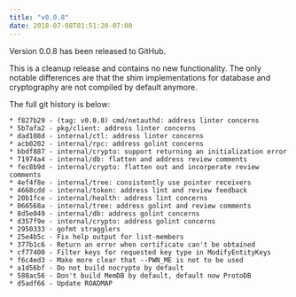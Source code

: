 ```yaml
---
title: "v0.0.8"
date: 2018-07-08T01:51:20-07:00
---
```


Version 0.0.8 has been released to GitHub.

This is a cleanup release and contains no new functionality.  The only
notable differences are that the shim implementations for database and
cryptography are not compiled by default anymore.

The full git history is below:

```
* f827b29 - (tag: v0.0.8) cmd/netauthd: address linter concerns
* 5b7afa2 - pkg/client: address linter concerns
* dad108d - internal/ctl: address linter concerns
* acb0202 - internal/rpc: address golint concerns
* bbdf887 - internal/crypto: support returning an initialization error
* 71974a4 - internal/db: flatten and address review comments
* fec8b9d - internal/crypto: flatten out and incorperate review comments
* 4ef4f8e - internal/tree: consistently use pointer receivers
* 4668cdd - internal/token: address lint and review feedback
* 20b1fce - internal/health: address lint concerns
* 066568a - internal/tree: address golint and review comments
* 8d5e049 - internal/db: address golint concerns
* d357f9e - internal/crypto: address golint concerns
* 2950333 - gofmt stragglers
* 25e4b5c - Fix help output for list-members
* 377b1c6 - Return an error when certificate can't be obtained
* cf77400 - Filter keys for requested key type in ModifyEntityKeys
* f6c4ed3 - Make more clear that --PWN_ME is not to be used
* a1d56bf - Do not build nocrypto by default
* 588ac56 - Don't build MemDB by default, default now ProtoDB
* d5adf66 - Update ROADMAP
```
